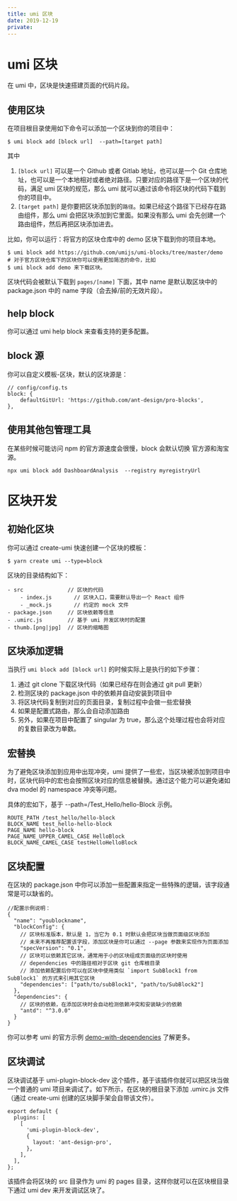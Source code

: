 ```yaml
---
title: umi 区块
date: 2019-12-19
private: 
---
```

# umi 区块
在 umi 中，区块是快速搭建页面的代码片段。

## 使用区块
在项目根目录使用如下命令可以添加一个区块到你的项目中：

    $ umi block add [block url]  --path=[target path]

其中 
1. `[block url]` 可以是一个 Github 或者 Gitlab 地址，也可以是一个 Git 仓库地址，也可以是一个本地相对或者绝对路径。只要对应的路径下是一个区块的代码，满足 umi 区块的规范，那么 umi 就可以通过该命令将区块的代码下载到你的项目中。
2. `[target path]` 是你要把区块添加到的`路径`。如果已经这个路径下已经存在路由组件，那么 umi 会把区块添加到它里面。如果没有那么 umi 会先创建一个路由组件，然后再把区块添加进去。

比如，你可以运行：将官方的区块仓库中的 demo 区块下载到你的项目本地。

    $ umi block add https://github.com/umijs/umi-blocks/tree/master/demo
    # 对于官方区块仓库下的区块你可以使用更加简洁的命令，比如 
    $ umi block add demo 来下载区块。


区块代码会被默认下载到 `pages/[name]` 下面，其中 name 是默认取区块中的 package.json 中的 name 字段（会去掉/前的无效片段）。

## help block
你可以通过 umi help block 来查看支持的更多配置。

## block 源
你可以自定义模板-区块，默认的区块源是：

    // config/config.ts
    block: {
        defaultGitUrl: 'https://github.com/ant-design/pro-blocks',
    },

## 使用其他包管理工具
在某些时候可能访问 npm 的官方源速度会很慢，block 会默认切换 官方源和淘宝源。

    npx umi block add DashboardAnalysis  --registry myregistryUrl

# 区块开发
## 初始化区块
你可以通过 create-umi 快速创建一个区块的模板：

    $ yarn create umi --type=block

区块的目录结构如下：

    - src              // 区块的代码
        - index.js       // 区块入口，需要默认导出一个 React 组件
        - _mock.js       // 约定的 mock 文件
    - package.json     // 区块依赖等信息
    - .umirc.js        // 基于 umi 开发区块时的配置
    - thumb.[png|jpg]  // 区块的缩略图

## 区块添加逻辑
当执行 `umi block add [block url]` 的时候实际上是执行的如下步骤：

1. 通过 git clone 下载区块代码（如果已经存在则会通过 git pull 更新）
2. 检测区块的 package.json 中的依赖并自动安装到项目中
3. 将区块代码复制到对应的页面目录，复制过程中会做一些宏替换
4. 如果是配置式路由，那么会自动添加路由
5. 另外，如果在项目中配置了 singular 为 true，那么这个处理过程也会将对应的复数目录改为单数。

## 宏替换
为了避免区块添加到应用中出现冲突，umi 提供了一些宏，当区块被添加到项目中时，区块代码中的宏也会按照区块对应的信息被替换。通过这个能力可以避免诸如 dva model 的 namespace 冲突等问题。

具体的宏如下，基于 --path=/Test_Hello/hello-Block 示例。

    ROUTE_PATH /test_hello/hello-block
    BLOCK_NAME test_hello-hello-block
    PAGE_NAME hello-block
    PAGE_NAME_UPPER_CAMEL_CASE HelloBlock
    BLOCK_NAME_CAMEL_CASE testHelloHelloBlock

## 区块配置
在区块的 package.json 中你可以添加一些配置来指定一些特殊的逻辑，该字段通常是可以缺省的。

    //配置示例说明：
    {
      "name": "youblockname",
      "blockConfig": {
        // 区块标准版本，默认是 1，当它为 0.1 时默认会把区块当做页面级区块添加
        // 未来不再推荐配置该字段，添加区块是你可以通过 --page 参数来实现作为页面添加
        "specVersion": "0.1",
        // 区块可以依赖其它区块，通常用于小的区块组成页面级的区块时使用
        // dependencies 中的路径相对于区块 git 仓库根目录
        // 添加依赖配置后你可以在区块中使用类似 `import SubBlock1 from SubBlock1` 的方式来引用其它区块
        "dependencies": ["path/to/subBlock1", "path/to/SubBlock2"]
      },
      "dependencies": {
        // 区块的依赖，在添加区块时会自动检测依赖冲突和安装缺少的依赖
        "antd": "^3.0.0"
      }
    }

你可以参考 umi 的官方示例 [demo-with-dependencies](https://github.com/umijs/umi-blocks/tree/master/demo-with-dependencies) 了解更多。

## 区块调试
区块调试基于 umi-plugin-block-dev 这个插件，基于该插件你就可以把区块当做一个普通的 umi 项目来调试了。如下所示，在区块的根目录下添加 .umirc.js 文件（通过 create-umi 创建的区块脚手架会自带该文件）。

    export default {
      plugins: [
        [
          'umi-plugin-block-dev',
          {
            layout: 'ant-design-pro',
          },
        ],
      ],
    };

该插件会将区块的 src 目录作为 umi 的 pages 目录，这样你就可以在区块根目录下通过 umi dev 来开发调试区块了。